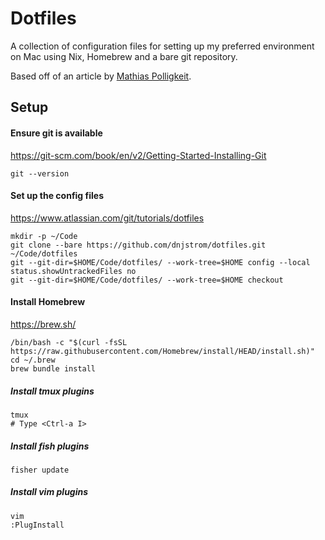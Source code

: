 # Dotfiles

A collection of configuration files for setting up my preferred environment on Mac using Nix, Homebrew and a bare git repository.

Based off of an article by [Mathias Polligkeit](https://www.mathiaspolligkeit.com/dev/exploring-nix-on-macos/).


## Setup

#### Ensure git is available

https://git-scm.com/book/en/v2/Getting-Started-Installing-Git

```
git --version
```

#### Set up the config files

https://www.atlassian.com/git/tutorials/dotfiles

```
mkdir -p ~/Code
git clone --bare https://github.com/dnjstrom/dotfiles.git ~/Code/dotfiles
git --git-dir=$HOME/Code/dotfiles/ --work-tree=$HOME config --local status.showUntrackedFiles no
git --git-dir=$HOME/Code/dotfiles/ --work-tree=$HOME checkout
```

#### Install Homebrew

https://brew.sh/

```
/bin/bash -c "$(curl -fsSL https://raw.githubusercontent.com/Homebrew/install/HEAD/install.sh)"
cd ~/.brew
brew bundle install
```

##### Install tmux plugins

    tmux
    # Type <Ctrl-a I>

##### Install fish plugins

    fisher update

##### Install vim plugins

    vim
    :PlugInstall    